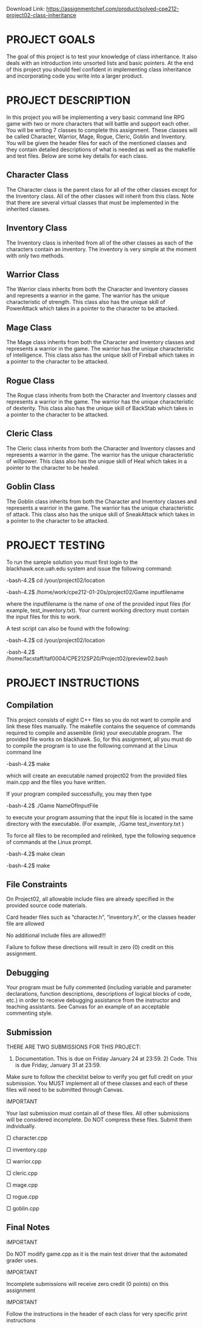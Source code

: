 Download Link: https://assignmentchef.com/product/solved-cpe212-project02-class-inheritance
<br>
<h1>PROJECT GOALS</h1>

The goal of this project is to test your knowledge of class inheritance. It also deals with an introduction into unsorted lists and basic pointers. At the end of this project you should feel confident in implementing class inheritance and incorporating code you write into a larger product.

<h1>PROJECT DESCRIPTION</h1>

In this project you will be implementing a very basic command line RPG game with two or more characters that will battle and support each other. You will be writing 7 classes to complete this assignment. These classes will be called Character, Warrior, Mage, Rogue, Cleric, Goblin and Inventory. You will be given the header files for each of the mentioned classes and they contain detailed descriptions of what is needed as well as the makefile and test files. Below are some key details for each class.

<h2>Character Class</h2>

The Character class is the parent class for all of the other classes except for the Inventory class. All of the other classes will inherit from this class. Note that there are several virtual classes that must be implemented in the inherited classes.










<h2>Inventory Class</h2>

The Inventory class is inherited from all of the other classes as each of the characters contain an inventory. The inventory is very simple at the moment with only two methods.




<h2>Warrior Class</h2>

The Warrior class inherits from both the Character and Inventory classes and represents a warrior in the game. The warrior has the unique characteristic of strength. This class also has the unique skill of PowerAttack which takes in a pointer to the character to be attacked.




<h2>Mage Class</h2>

The Mage class inherits from both the Character and Inventory classes and represents a warrior in the game. The warrior has the unique characteristic of intelligence. This class also has the unique skill of Fireball which takes in a pointer to the character to be attacked.




<h2>Rogue Class</h2>

The Rogue class inherits from both the Character and Inventory classes and represents a warrior in the game. The warrior has the unique characteristic of dexterity. This class also has the unique skill of BackStab which takes in a pointer to the character to be attacked.







<h2>Cleric Class</h2>

The Cleric class inherits from both the Character and Inventory classes and represents a warrior in the game. The warrior has the unique characteristic of willpower. This class also has the unique skill of Heal which takes in a pointer to the character to be healed.




<h2>Goblin Class</h2>

The Goblin class inherits from both the Character and Inventory classes and represents a warrior in the game. The warrior has the unique characteristic of attack. This class also has the unique skill of SneakAttack which takes in a pointer to the character to be attacked.




<h1>PROJECT TESTING</h1>

To run the sample solution you must first login to the blackhawk.ece.uah.edu system and issue the following command:




-bash-4.2$  cd /your/project02/location

-bash-4.2$  /home/work/cpe212-01-20s/project02/Game inputfilename

where the inputfilename is the name of one of the provided input files (for example, test_inventory.txt). Your current working directory must contain the input files for this to work.




A test script can also be found with the following:

-bash-4.2$  cd /your/project02/location

-bash-4.2$  /home/facstaff/taf0004/CPE212SP20/Project02/preview02.bash

<h1>PROJECT INSTRUCTIONS</h1>

<h2>Compilation</h2>

This project consists of eight C++ files so you do not want to compile and link these files manually.  The makefile contains the sequence of commands required to compile and assemble (link) your executable program.  The provided file works on blackhawk.  So, for this assignment, all you must do to compile the program is to use the following command at the Linux command line

-bash-4.2$ make

which will create an executable named  project02 from the provided files main.cpp and the files you have written.

If your program compiled successfully, you may then type

-bash-4.2$ ./Game   NameOfInputFile

to execute your program assuming that the input file is located in the same directory with the executable.   (For example,   ./Game  test_inventory.txt  )

To force all files to be recompiled and relinked, type the following sequence of commands at the Linux prompt.

-bash-4.2$ make clean

-bash-4.2$ make

<h2>File Constraints</h2>

On Project02, all allowable include files are already specified in the provided source code materials.

Card header files such as “character.h”, “inventory.h”, or the classes header file are allowed

No additional include files are allowed!!!

Failure to follow these directions will result in zero (0) credit on this assignment.

<strong>          </strong>

<h2>Debugging</h2>

Your program must be fully commented (including variable and parameter declarations, function descriptions, descriptions of logical blocks of code, etc.)  in order to receive debugging assistance from the instructor and teaching assistants.  See Canvas for an example of an acceptable commenting style.

<h2>Submission</h2>

THERE ARE TWO SUBMISSIONS FOR THIS PROJECT:

1) Documentation.  This is due on Friday January 24 at 23:59. 2) Code.  This is due Friday, January 31 at 23:59.

Make sure to follow the checklist below to verify you get full credit on your submission. You MUST implement all of these classes and each of these files will need to be submitted through Canvas.




IMPORTANT

Your last submission must contain all of these files. All other submissions will be considered incomplete. Do NOT compress these files. Submit them individually.




▢ character.cpp

▢ inventory.cpp

▢ warrior.cpp

▢ cleric.cpp

▢ mage.cpp

▢ rogue.cpp

▢ goblin.cpp

<strong>          </strong>

<h2>Final Notes</h2>




IMPORTANT

Do NOT modify game.cpp as it is the main test driver that the automated grader uses.




IMPORTANT

Incomplete submissions will receive zero credit (0 points) on this assignment




IMPORTANT

Follow the instructions in the header of each class for very specific print instructions











